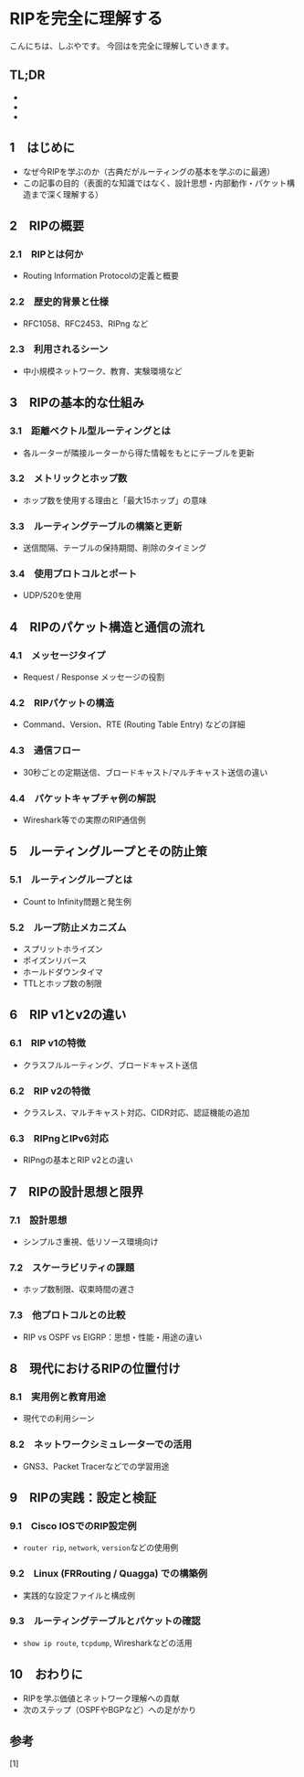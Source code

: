 # RIPを完全に理解する


<!--
Todo:
- TLDR

-->


こんにちは、しぶやです。
今回はを完全に理解していきます。


## TL;DR

*
*
*

## 1　はじめに

- なぜ今RIPを学ぶのか（古典だがルーティングの基本を学ぶのに最適）
- この記事の目的（表面的な知識ではなく、設計思想・内部動作・パケット構造まで深く理解する）

## 2　RIPの概要

### 2.1　RIPとは何か
- Routing Information Protocolの定義と概要

### 2.2　歴史的背景と仕様
- RFC1058、RFC2453、RIPng など

### 2.3　利用されるシーン
- 中小規模ネットワーク、教育、実験環境など

## 3　RIPの基本的な仕組み

### 3.1　距離ベクトル型ルーティングとは
- 各ルーターが隣接ルーターから得た情報をもとにテーブルを更新

### 3.2　メトリックとホップ数
- ホップ数を使用する理由と「最大15ホップ」の意味

### 3.3　ルーティングテーブルの構築と更新
- 送信間隔、テーブルの保持期間、削除のタイミング

### 3.4　使用プロトコルとポート
- UDP/520を使用

## 4　RIPのパケット構造と通信の流れ

### 4.1　メッセージタイプ
- Request / Response メッセージの役割

### 4.2　RIPパケットの構造
- Command、Version、RTE (Routing Table Entry) などの詳細

### 4.3　通信フロー
- 30秒ごとの定期送信、ブロードキャスト/マルチキャスト送信の違い

### 4.4　パケットキャプチャ例の解説
- Wireshark等での実際のRIP通信例

## 5　ルーティングループとその防止策

### 5.1　ルーティングループとは
- Count to Infinity問題と発生例

### 5.2　ループ防止メカニズム
- スプリットホライズン
- ポイズンリバース
- ホールドダウンタイマ
- TTLとホップ数の制限

## 6　RIP v1とv2の違い

### 6.1　RIP v1の特徴
- クラスフルルーティング、ブロードキャスト送信

### 6.2　RIP v2の特徴
- クラスレス、マルチキャスト対応、CIDR対応、認証機能の追加

### 6.3　RIPngとIPv6対応
- RIPngの基本とRIP v2との違い

## 7　RIPの設計思想と限界

### 7.1　設計思想
- シンプルさ重視、低リソース環境向け

### 7.2　スケーラビリティの課題
- ホップ数制限、収束時間の遅さ

### 7.3　他プロトコルとの比較
- RIP vs OSPF vs EIGRP：思想・性能・用途の違い

## 8　現代におけるRIPの位置付け

### 8.1　実用例と教育用途
- 現代での利用シーン

### 8.2　ネットワークシミュレーターでの活用
- GNS3、Packet Tracerなどでの学習用途

## 9　RIPの実践：設定と検証

### 9.1　Cisco IOSでのRIP設定例
- `router rip`, `network`, `version`などの使用例

### 9.2　Linux (FRRouting / Quagga) での構築例
- 実践的な設定ファイルと構成例

### 9.3　ルーティングテーブルとパケットの確認
- `show ip route`, `tcpdump`, Wiresharkなどの活用

## 10　おわりに

- RIPを学ぶ価値とネットワーク理解への貢献
- 次のステップ（OSPFやBGPなど）への足がかり



## 参考

[1] []()


